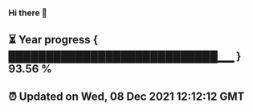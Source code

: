 ### Hi there 👋
⏳ Year progress { ████████████████████████████▁▁ } 93.56 %
---
⏰ Updated on Wed, 08 Dec 2021 12:12:12 GMT
---
